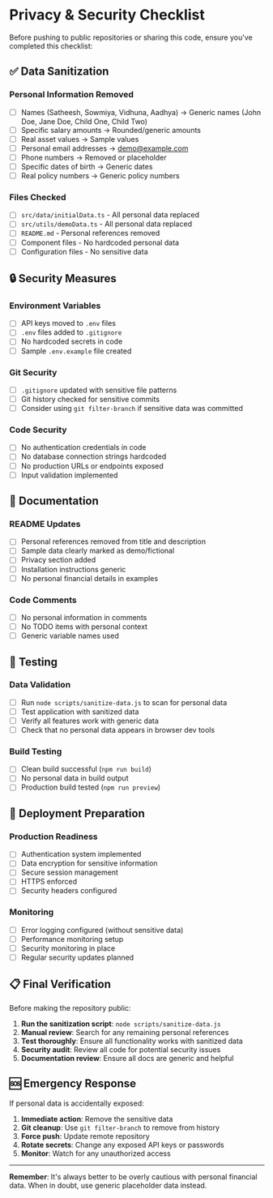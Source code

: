 # Privacy & Security Checklist

Before pushing to public repositories or sharing this code, ensure you've completed this checklist:

## ✅ Data Sanitization

### Personal Information Removed
- [ ] Names (Satheesh, Sowmiya, Vidhuna, Aadhya) → Generic names (John Doe, Jane Doe, Child One, Child Two)
- [ ] Specific salary amounts → Rounded/generic amounts
- [ ] Real asset values → Sample values
- [ ] Personal email addresses → demo@example.com
- [ ] Phone numbers → Removed or placeholder
- [ ] Specific dates of birth → Generic dates
- [ ] Real policy numbers → Generic policy numbers

### Files Checked
- [ ] `src/data/initialData.ts` - All personal data replaced
- [ ] `src/utils/demoData.ts` - All personal data replaced  
- [ ] `README.md` - Personal references removed
- [ ] Component files - No hardcoded personal data
- [ ] Configuration files - No sensitive data

## 🔒 Security Measures

### Environment Variables
- [ ] API keys moved to `.env` files
- [ ] `.env` files added to `.gitignore`
- [ ] No hardcoded secrets in code
- [ ] Sample `.env.example` file created

### Git Security
- [ ] `.gitignore` updated with sensitive file patterns
- [ ] Git history checked for sensitive commits
- [ ] Consider using `git filter-branch` if sensitive data was committed

### Code Security
- [ ] No authentication credentials in code
- [ ] No database connection strings hardcoded
- [ ] No production URLs or endpoints exposed
- [ ] Input validation implemented

## 📝 Documentation

### README Updates
- [ ] Personal references removed from title and description
- [ ] Sample data clearly marked as demo/fictional
- [ ] Privacy section added
- [ ] Installation instructions generic
- [ ] No personal financial details in examples

### Code Comments
- [ ] No personal information in comments
- [ ] No TODO items with personal context
- [ ] Generic variable names used

## 🧪 Testing

### Data Validation
- [ ] Run `node scripts/sanitize-data.js` to scan for personal data
- [ ] Test application with sanitized data
- [ ] Verify all features work with generic data
- [ ] Check that no personal data appears in browser dev tools

### Build Testing
- [ ] Clean build successful (`npm run build`)
- [ ] No personal data in build output
- [ ] Production build tested (`npm run preview`)

## 🚀 Deployment Preparation

### Production Readiness
- [ ] Authentication system implemented
- [ ] Data encryption for sensitive information
- [ ] Secure session management
- [ ] HTTPS enforced
- [ ] Security headers configured

### Monitoring
- [ ] Error logging configured (without sensitive data)
- [ ] Performance monitoring setup
- [ ] Security monitoring in place
- [ ] Regular security updates planned

## 📋 Final Verification

Before making the repository public:

1. **Run the sanitization script**: `node scripts/sanitize-data.js`
2. **Manual review**: Search for any remaining personal references
3. **Test thoroughly**: Ensure all functionality works with sanitized data
4. **Security audit**: Review all code for potential security issues
5. **Documentation review**: Ensure all docs are generic and helpful

## 🆘 Emergency Response

If personal data is accidentally exposed:

1. **Immediate action**: Remove the sensitive data
2. **Git cleanup**: Use `git filter-branch` to remove from history
3. **Force push**: Update remote repository
4. **Rotate secrets**: Change any exposed API keys or passwords
5. **Monitor**: Watch for any unauthorized access

---

**Remember**: It's always better to be overly cautious with personal financial data. When in doubt, use generic placeholder data instead.